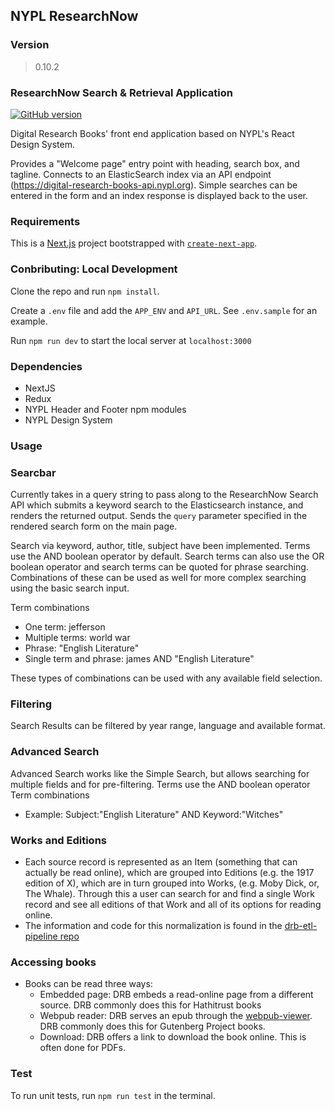 ## NYPL ResearchNow

### Version
> 0.10.2

### ResearchNow Search & Retrieval Application
[![GitHub version](https://badge.fury.io/gh/NYPL%2Fsfr-bookfinder-front-end.svg)](https://badge.fury.io/gh/NYPL%2Fsfr-bookfinder-front-end)

Digital Research Books' front end application based on NYPL's React Design System.

Provides a "Welcome page" entry point with heading, search box, and tagline. Connects to an ElasticSearch index via an API endpoint (https://digital-research-books-api.nypl.org).
Simple  searches can be entered in the form and an index response is displayed back to the user.

### Requirements
This is a [Next.js](https://nextjs.org/) project bootstrapped with [`create-next-app`](https://github.com/vercel/next.js/tree/canary/packages/create-next-app).

### Conbributing: Local Development
Clone the repo and run `npm install`.

Create a `.env` file and add the `APP_ENV` and `API_URL`.  See `.env.sample` for an example.  

Run `npm run dev` to start the local server at `localhost:3000` 

### Dependencies
* NextJS
* Redux
* NYPL Header and Footer npm modules
* NYPL Design System

### Usage

### Searcbar
Currently takes in a query string to pass along to the ResearchNow Search API which submits a keyword search to the Elasticsearch instance, and renders the returned output. Sends the `query` parameter specified in the rendered search form on the main page.

Search via keyword, author, title, subject have been implemented. Terms use the AND boolean operator by default. Search terms can also use the OR boolean operator and search terms can be quoted for phrase searching. Combinations of these can be used as well for more complex searching using the basic search input.

Term combinations
* One term: jefferson
* Multiple terms: world war
* Phrase: "English Literature"
* Single term and phrase: james AND "English Literature"

These types of combinations can be used with any available field selection.

### Filtering
Search Results can be filtered by year range, language and available format. 

### Advanced Search
Advanced Search works like the Simple Search, but allows searching for multiple fields and for pre-filtering.  Terms use the AND boolean operator
Term combinations

* Example: Subject:"English Literature" AND Keyword:"Witches"

### Works and Editions
* Each source record is represented as an Item (something that can actually be read online), which are grouped into Editions (e.g. the 1917 edition of X), which are in turn grouped into Works, (e.g. Moby Dick, or, The Whale). Through this a user can search for and find a single Work record and see all editions of that Work and all of its options for reading online.
* The information and code for this normalization is found in the [drb-etl-pipeline repo](https://github.com/NYPL/drb-etl-pipeline)

### Accessing books
* Books can be read three ways:
    * Embedded page:  DRB embeds a read-online page from a different source.  DRB commonly does this for Hathitrust books
    * Webpub reader:  DRB serves an epub through the [webpub-viewer](https://github.com/NYPL-Simplified/webpub-viewer/tree/SFR-develop).  DRB commonly does this for Gutenberg Project books. 
    * Download:  DRB offers a link to download the book online.  This is often done for PDFs.  

### Test

To run unit tests, run `npm run test` in the terminal. 

